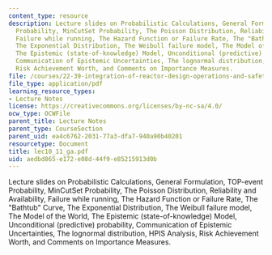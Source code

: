 ```yaml
---
content_type: resource
description: Lecture slides on Probabilistic Calculations, General Formulation, TOP-event
  Probability, MinCutSet Probability, The Poisson Distribution, Reliability and Availability,
  Failure while running, The Hazard Function or Failure Rate, The "Bathtub" Curve,
  The Exponential Distribution, The Weibull failure model, The Model of the World,
  The Epistemic (state-of-knowledge) Model, Unconditional (predictive) probability,
  Communication of Epistemic Uncertainties, The lognormal distribution, HPIS Analysis,
  Risk Achievement Worth, and Comments on Importance Measures.
file: /courses/22-39-integration-of-reactor-design-operations-and-safety-fall-2006/aedbd865e172e08d44f9e85215913d0b_lec10_11_ga.pdf
file_type: application/pdf
learning_resource_types:
- Lecture Notes
license: https://creativecommons.org/licenses/by-nc-sa/4.0/
ocw_type: OCWFile
parent_title: Lecture Notes
parent_type: CourseSection
parent_uid: ea4c6762-2031-77a3-dfa7-940a90b40201
resourcetype: Document
title: lec10_11_ga.pdf
uid: aedbd865-e172-e08d-44f9-e85215913d0b
---
```

Lecture slides on Probabilistic Calculations, General Formulation, TOP-event Probability, MinCutSet Probability, The Poisson Distribution, Reliability and Availability, Failure while running, The Hazard Function or Failure Rate, The "Bathtub" Curve, The Exponential Distribution, The Weibull failure model, The Model of the World, The Epistemic (state-of-knowledge) Model, Unconditional (predictive) probability, Communication of Epistemic Uncertainties, The lognormal distribution, HPIS Analysis, Risk Achievement Worth, and Comments on Importance Measures.